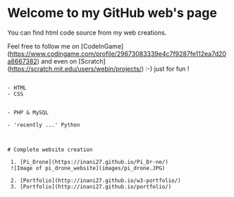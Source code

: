 # Welcome to my GitHub web's page

You can find html code source from my web creations.



Feel free to follow me on [CodeInGame] (https://www.codingame.com/profile/29673083339e4c7f9287fe112ea7d20a8667382) and even on [Scratch] (https://scratch.mit.edu/users/webin/projects/) :-) just for fun !

```Favorite language are ...

- HTML
- CSS


- PHP & MySQL

- 'recently ...' Python



# Complete website creation

 1. [Pi_Drone](https://inani27.github.io/Pi_Dr-ne/)
 ![Image of pi_drone_website](images/pi_drone.JPG)
 
 2. [Portfolio](http://inani27.github.io/w3-portfolio/)
 3. [Portfolio](http://inani27.github.io/portfolio/)
 



